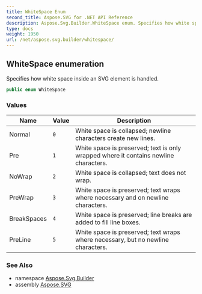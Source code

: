 ```yaml
---
title: WhiteSpace Enum
second_title: Aspose.SVG for .NET API Reference
description: Aspose.Svg.Builder.WhiteSpace enum. Specifies how white space inside an SVG element is handled
type: docs
weight: 1950
url: /net/aspose.svg.builder/whitespace/
---
```

## WhiteSpace enumeration

Specifies how white space inside an SVG element is handled.

```csharp
public enum WhiteSpace
```

### Values

| Name | Value | Description |
| --- | --- | --- |
| Normal | `0` | White space is collapsed; newline characters create new lines. |
| Pre | `1` | White space is preserved; text is only wrapped where it contains newline characters. |
| NoWrap | `2` | White space is collapsed; text does not wrap. |
| PreWrap | `3` | White space is preserved; text wraps where necessary and on newline characters. |
| BreakSpaces | `4` | White space is preserved; line breaks are added to fill line boxes. |
| PreLine | `5` | White space is preserved; text wraps where necessary, but no newline characters. |

### See Also

* namespace [Aspose.Svg.Builder](../../aspose.svg.builder/)
* assembly [Aspose.SVG](../../)
